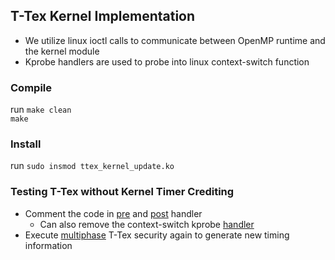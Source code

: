 ## T-Tex Kernel Implementation
* We utilize linux ioctl calls to communicate between OpenMP runtime and the kernel module
* Kprobe handlers are used to probe into linux context-switch function

### Compile
run ``make clean`` \
``make``

### Install
run  ``sudo insmod ttex_kernel_update.ko``

### Testing T-Tex without Kernel Timer Crediting
* Comment the code in [pre](https://github.com/mittalswastik/ttex_kernel/blob/37347adfc352b278f10d4a3f534d865d9d573d9b/ttex_kernel_update.c#L364) and [post](https://github.com/mittalswastik/ttex_kernel/blob/37347adfc352b278f10d4a3f534d865d9d573d9b/ttex_kernel_update.c#L402) handler
  * Can also remove the context-switch kprobe [handler](https://github.com/mittalswastik/ttex_kernel/blob/37347adfc352b278f10d4a3f534d865d9d573d9b/ttex_kernel_update.c#L472)
* Execute [multiphase](https://github.com/mittalswastik/ttex_benchmark) T-Tex security again to generate new timing information

